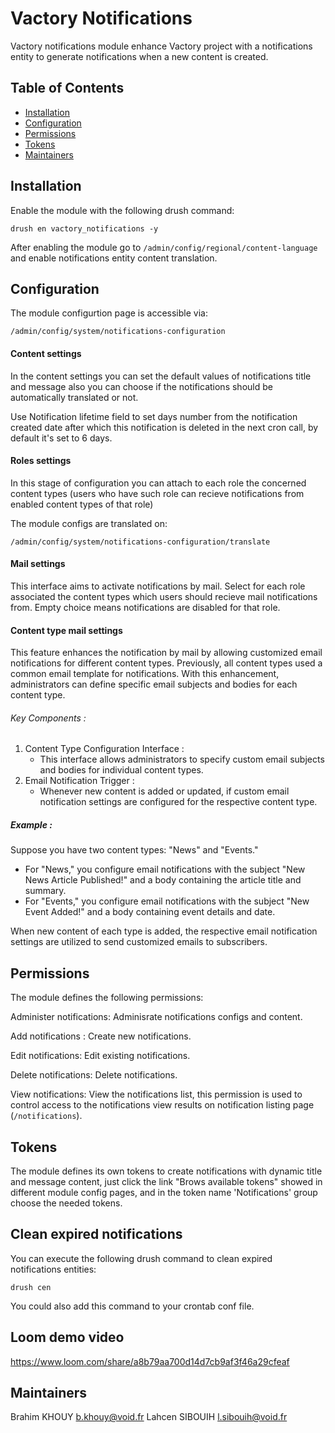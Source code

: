 
# Vactory Notifications 

Vactory notifications module enhance Vactory project with a notifications entity
to generate notifications when a new content is created.


## Table of Contents
 * [Installation](#installation)
 * [Configuration](#configuration)
 * [Permissions](#permissions)
 * [Tokens](#tokens)
 * [Maintainers](#maintainers)

## Installation
Enable the module with the following drush command:

    drush en vactory_notifications -y
After enabling the module go to `/admin/config/regional/content-language`
and enable notifications entity content translation.
## Configuration

The module configurtion page is accessible via:

    /admin/config/system/notifications-configuration

#### Content settings
In the content settings you can set the default values of notifications 
title and message also you can choose if the notifications should be 
automatically translated or not.

Use Notification lifetime field to set days number from the notification created 
date after which this notification is deleted in the next cron call, by default 
it's set to 6 days.

#### Roles settings
In this stage of configuration you can attach to each role the concerned
content types (users who have such role can recieve notifications from enabled
content types of that role)

The module configs are translated on: 

    /admin/config/system/notifications-configuration/translate
    
#### Mail settings
This interface aims to activate notifications by mail.
Select for each role associated the content types which users should recieve 
mail notifications from. Empty choice means notifications are disabled for that role.

#### Content type mail settings
This feature enhances the notification by mail by allowing customized email notifications 
for different content types. Previously, all content types used a common email template 
for notifications. With this enhancement, administrators can define specific email 
subjects and bodies for each content type.
###### Key Components :
 1. Content Type Configuration Interface :
	* This interface allows administrators to specify custom email subjects and bodies for individual content types.
2. Email Notification Trigger :
	* Whenever new content is added or updated, if custom email notification settings are configured for the respective content type.

##### Example :
Suppose you have two content types: "News" and "Events."
-   For "News," you configure email notifications with the subject "New News Article Published!" and a body containing the article title and summary.
-   For "Events," you configure email notifications with the subject "New Event Added!" and a body containing event details and date.

When new content of each type is added, the respective email notification settings are utilized to send customized emails to subscribers.

## Permissions
The module defines the following permissions:

Administer notifications: Adminisrate notifications configs and content.

Add notifications : Create new notifications.

Edit notifications: Edit existing notifications.

Delete notifications: Delete notifications.

View notifications: View the notifications list, this permission is used to control access
to the notifications view results on notification listing page (`/notifications`).

## Tokens
The module defines its own tokens to create notifications with dynamic title and message
content, just click the link "Brows available tokens" showed in different module config pages,
and in the token name 'Notifications' group choose the needed tokens.

## Clean expired notifications
You can execute the following drush command to clean expired notifications entities:

`drush cen`

You could also add this command to your crontab conf file.

## Loom demo video
https://www.loom.com/share/a8b79aa700d14d7cb9af3f46a29cfeaf

## Maintainers
Brahim KHOUY <b.khouy@void.fr>
Lahcen SIBOUIH <l.sibouih@void.fr>
